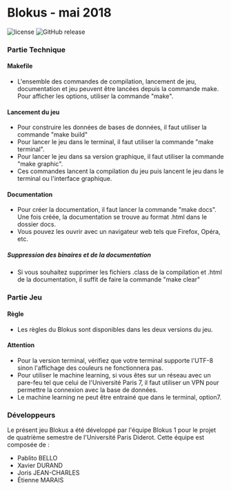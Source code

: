 # Blokus - mai 2018

![license](https://img.shields.io/github/license/mashape/apistatus.svg?style=for-the-badge)
![GitHub release](https://img.shields.io/github/release/qubyte/rubidium.svg?style=for-the-badge)

### Partie Technique

  #### Makefile
   - L'ensemble des commandes de compilation, lancement de jeu, documentation et jeu peuvent être lancées depuis
    la commande make. Pour afficher les options, utiliser la commande "make".

  #### Lancement du jeu
   - Pour construire les données de bases de données, il faut utiliser la commande "make build" 
   - Pour lancer le jeu dans le terminal, il faut utiliser la commande "make terminal".
   - Pour lancer le jeu dans sa version graphique, il faut utiliser la commande "make graphic".
   - Ces commandes lancent la compilation du jeu puis lancent le jeu dans le terminal ou l'interface graphique.

  #### Documentation
   - Pour créer la documentation, il faut lancer la commande "make docs". Une fois créée, la documentation se
    trouve au format .html dans le dossier docs.
   - Vous pouvez les ouvrir avec un navigateur web tels que Firefox, Opéra, etc.

  ##### Suppression des binaires et de la documentation  
   - Si vous souhaitez supprimer les fichiers .class de la compilation et .html de la documentation, il suffit de faire 
    la commande "make clear"

### Partie Jeu
    
   #### Règle
   - Les règles du Blokus sont disponibles dans les deux versions du jeu.
    
   #### Attention
   - Pour la version terminal, vérifiez que votre terminal supporte l'UTF-8 sinon l'affichage des couleurs ne fonctionnera pas.
   - Pour utiliser le machine learning, si vous êtes sur un réseau avec un pare-feu tel que celui de l'Université Paris 7,
   il faut utiliser un VPN pour permettre la connexion avec la base de données.
   - Le machine learning ne peut être entrainé que dans le terminal, option7.
### Développeurs
   Le présent jeu Blokus a été développé par l'équipe Blokus 1 pour le projet de quatrième semestre de l'Université Paris Diderot.
   Cette équipe est composée de :
    
   - Pablito BELLO
   - Xavier DURAND
   - Joris JEAN-CHARLES
   - Étienne MARAIS




